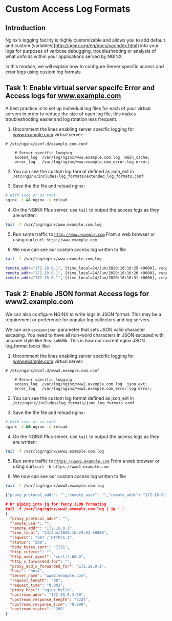 #  Custom Access Log Formats

## Introduction

Nginx's logging facility is highly customizable and allows you to add default and custom (variables)[http://nginx.org/en/docs/varindex.html] into your logs for purposes of verbose debugging, troubleshooting or analysis of what unfolds within your applications served by NGINX

In this module, we will explain how to configure Server specific access and error logs using custom log formats

## Task 1: Enable virtual server specifc Error and Access logs for www.example.com

A best practice is to set up individual log files for each of your virtual servers in order to reduce the size of each log file, this makes troubleshooting easier and log rotation less frequent.

1. Uncomment the lines enabling server specific logging for www.example.com virtual server:

```nginx
# /etc/nginx/conf.d/example.com.conf 

    # Server specific logging
    access_log  /var/log/nginx/www.example.com.log  main_cache; 
    error_log   /var/log/nginx/www.example.com_error.log error; 
```

2. You can see the custom log format defined as json_ext in `/etc/nginx/includes/log_formats/extended_log_formats.conf`

3. Save the the file and reload nginx:

```bash
# With sudo or as root
nginx -t && nginx -s reload
```

4. On the NGINX Plus server, use `tail` to output the access logs as they are written:

```bash
tail -f /var/log/nginx/www.example.com.log
```

5. Run some traffic to [`http://www.example.com`](http://www.example.com) From a web browser or using curl `curl http://www.example.com`

6. We now can see our custom access log written to file

```bash
tail -f /var/log/nginx/www.example.com.log

remote_addr="172.18.0.1", [time_local=24/Jun/2020:16:10:25 +0000], request="GET / HTTP/1.1", status="200", http_referer="-", body_bytes_sent="7231", gzip_ratio="-", http_user_agent="Mozilla/5.0 (X11; Linux x86_64) AppleWebKit/537.36 (KHTML, like Gecko) Chrome/83.0.4103.97 Safari/537.36 OPR/69.0.3686.36", http_x_forwarded_for="-", Host="www.example.com", sn="www.example.com", request_time=0.001, request_length="455", upstream_address="172.18.0.3:80", upstream_status="200", upstream_connect_time="0.000", upstream_header_time="0.000", upstream_response_time="0.000", upstream_response_length="7225", upstream_cache_status="-", http_range="-", slice_range="-" 
remote_addr="172.18.0.1", [time_local=24/Jun/2020:16:10:26 +0000], request="GET / HTTP/1.1", status="200", http_referer="-", body_bytes_sent="7231", gzip_ratio="-", http_user_agent="Mozilla/5.0 (X11; Linux x86_64) AppleWebKit/537.36 (KHTML, like Gecko) Chrome/83.0.4103.97 Safari/537.36 OPR/69.0.3686.36", http_x_forwarded_for="-", Host="www.example.com", sn="www.example.com", request_time=0.000, request_length="455", upstream_address="172.18.0.4:80", upstream_status="200", upstream_connect_time="0.000", upstream_header_time="0.000", upstream_response_time="0.000", upstream_response_length="7225", upstream_cache_status="-", http_range="-", slice_range="-" 
remote_addr="172.18.0.1", [time_local=24/Jun/2020:16:10:31 +0000], request="GET / HTTP/1.1", status="200", http_referer="-", body_bytes_sent="7232", gzip_ratio="-", http_user_agent="Mozilla/5.0 (X11; Linux x86_64) AppleWebKit/537.36 (KHTML, like Gecko) Chrome/83.0.4103.97 Safari/537.36 OPR/69.0.3686.36", http_x_forwarded_for="-", Host="www.example.com", sn="www.example.com", request_time=0.001, request_length="455", upstream_address="172.18.0.2:80", upstream_status="200", upstream_connect_time="0.000", upstream_header_time="0.000", upstream_response_time="0.000", upstream_response_length="7225", upstream_cache_status="-", http_range="-", slice_range="-
```

## Task 2: Enable JSON format Access logs for www2.example.com

We can also configure NGINX to write logs in JSON format. This may be a requirement or preference for popular log collectors and log servers.

We can use `escape=json` parameter that sets JSON valid character escaping. You need to have all non-word characters in JSON escaped with unicode style like this: `\uNNNN`. This is how our current nginx JSON log_format looks like:


1. Uncomment the lines enabling server specific logging for www.example.com virtual server:

```nginx
# /etc/nginx/conf.d/www2.example.com.conf 

    # Server specific logging
    access_log  /var/log/nginx/www2.example.com.log  json_ext; 
    error_log   /var/log/nginx/www2.example.com_error.log error; 
```

2. You can see the custom log format defined as json_ext in `/etc/nginx/includes/log_formats/json_log_formats.conf`

3. Save the the file and reload nginx:

```bash
# With sudo or as root
nginx -t && nginx -s reload
```

4. On the NGINX Plus server, use `tail` to output the access logs as they are written:

```bash
tail -f /var/log/nginx/www2.example.com.log
```

5. Run some traffic to [`https://www2.example.com`](https://www2.example.com) From a web browser or using curl `curl -k https://www2.example.com`

6. We now can see our custom access log written to file

```bash
tail -f /var/log/nginx/www2.example.com.log

{"proxy_protocol_addr": "","remote_user": "","remote_addr": "172.18.0.1","time_local": "24/Jun/2020:16:25:49 +0000","request" : "GET / HTTP/1.1","status": "200","body_bytes_sent": "7231","http_referer": "","http_user_agent": "curl/7.68.0","http_x_forwarded_for": "","proxy_add_x_forwarded_for": "172.18.0.1","host": "host","server_name": "www2.example.com","request_length" : "80","request_time" : "0.000","proxy_host": "nginx_hello","upstream_addr": "172.18.0.3:80","upstream_response_length": "7225","upstream_response_time": "0.004","upstream_status": "200"}
```

```json
# Or piping into jq for fancy JSON formating 
tail -f /var/log/nginx/www2.example.com.log | jq '.'
{
  "proxy_protocol_addr": "",
  "remote_user": "",
  "remote_addr": "172.18.0.1",
  "time_local": "24/Jun/2020:16:29:03 +0000",
  "request": "GET / HTTP/1.1",
  "status": "200",
  "body_bytes_sent": "7231",
  "http_referer": "",
  "http_user_agent": "curl/7.68.0",
  "http_x_forwarded_for": "",
  "proxy_add_x_forwarded_for": "172.18.0.1",
  "host": "host",
  "server_name": "www2.example.com",
  "request_length": "80",
  "request_time": "0.001",
  "proxy_host": "nginx_hello",
  "upstream_addr": "172.18.0.3:80",
  "upstream_response_length": "7225",
  "upstream_response_time": "0.000",
  "upstream_status": "200"
}
```
